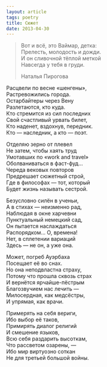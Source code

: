 ```yaml
---
layout: article
tags: poetry
title: Сюжет
date: 2013-04-30
---
```


> Вот и всё, это Ваймар, детка:<br>
> Прелесть, молодость и дожди.<br>
> И он сливочной тёплой меткой<br>
> Навсегда у тебя в груди.
> <footer>Наталья Пирогова</footer>

Расцвели по весне «шенгены»,<br>
Растревожились города.<br>
Остарбайтеры через Вену<br>
Разлетаются, кто куда.<br>
Кто стремится из сил последних<br>
Свой счастливый урвать билет,<br>
Кто наденет, вздохнув, передник.<br>
Кто — наследник, а кто — поэт.<br>

Отделяю зерно от плевел<br>
Не затем, чтобы хаять труд<br>
Умотавших по «work and travel»<br>
Оболваниваться в фаст-фуд...<br>
Череда вековых повторов<br>
Предрешает сюжетный строй,<br>
Где в философах — тот, который<br>
Будет жизнь называть сестрой.<br>

Безусловно силён в ученьи,<br>
А в стихах — неизменно рад,<br>
Наблюдая в окне харчевни<br>
Пунктуальный немецкий сад,<br>
Он пытается наслаждаться<br>
Распорядком... О, времена!<br>
Нет, в сплетении вариаций<br>
Здесь — не он, а уже она.<br>

Может, погреб Ауэрбаха<br>
Посещает её во снах.<br>
Но она неподвластна страху,<br>
Потому что прошла сквозь страх<br>
И вернётся ярчайше-пёстрым<br>
Благозвучием нас лечить —<br>
Милосердная, как медсёстры,<br>
И упрямая, как врачи.<br>

Примерять на себя вериги,<br>
Ибо выбор её таков,<br>
Примирять диалог религий<br>
И смешение языков,<br>
Всю себя раздарить высоткам,<br>
Что рассветом озарены, —<br>
Ибо мир виртуозно соткан<br>
Не для третьей большой войны.
